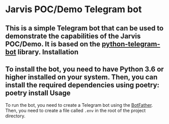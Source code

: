 Jarvis POC/Demo Telegram bot
===========================
This is a simple Telegram bot that can be used to demonstrate the capabilities of the Jarvis POC/Demo.
It is based on the [python-telegram-bot](http://python-telegram-bot.org/) library.
Installation
------------
To install the bot, you need to have Python 3.6 or higher installed on your system.
Then, you can install the required dependencies using poetry:
    poetry install
Usage
-----
To run the bot, you need to create a Telegram bot using the [BotFather](https://t.me/botfather).
Then, you need to create a file called `.env` in the root of the project directory.  

